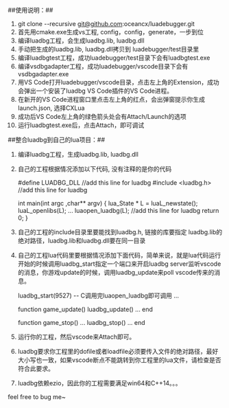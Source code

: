 ##使用说明：##

1. git clone --recursive git@github.com:oceancx/luadebugger.git
2. 首先用cmake.exe生成vs工程, config，config，generate，一步到位
3. 编译luadbg工程，会生成luadbg.lib, luadbg.dll
4. 手动把生成的luadbg.lib, luadbg.dll拷贝到 luadebugger/test目录里
5. 编译luadbgtest工程，成功luadebugger/test目录下会有luadbgtest.exe
6. 编译vsdbgadapter工程，成功luadebugger/vscode目录下会有vsdbgadapter.exe
7. 用VS Code打开luadebugger/vscode目录，点击左上角的Extension，成功会弹出一个安装了luadbg VS Code插件的VS Code进程。
8. 在新开的VS Code进程窗口里点击左上角的红点，会出弹窗提示你生成launch.json, 选择CXLua
9. 成功后VS Code左上角的绿色箭头处会有Attach/Launch的选项
10. 运行luadbgtest.exe后，点击Attach，即可调试

##整合luadbg到自己的lua项目：##

1. 编译luadbg工程，生成luadbg.lib, luadbg.dll
2. 自己的工程根据情况添加以下代码, 没有注释的是你的代码

    #define LUADBG_DLL          //add this line for luadbg 
    #include <luadbg.h>         //add this line for luadbg 
    
    int main(int argc ,char** argv)
    {
        lua_State * L = luaL_newstate();
        luaL_openlibs(L); 
        ...
        luaopen_luadbg(L);      //add this line for luadbg 
        return 0;
    }

3. 自己的工程的include目录里要能找到luadbg.h, 链接的库要指定 luadbg.lib的绝对路径，luadbg.lib和luadbg.dll要在同一目录
4. 自己的工程lua代码里要根据情况添加下面代码，简单来说，就是lua代码运行开始的时候调用luadbg_start指定一个端口来开启luadbg server监听vscode的消息，你游戏update的时候，调用luadbg_update来poll vscode传来的消息。
    
    luadbg_start(9527) -- C调用完luaopen_luadbg即可调用
    ...

    function game_update()
        luadbg_update() 
        ...
    end

    function game_stop()
        ...
        luadbg_stop()
        ...
    end

5. 运行你的工程，然后vscode来Attach即可。
6. luadbg要求你工程里的dofile或者loadfile必须要传入文件的绝对路径，最好大小写也一致，如果vscode断点不能跳转到你工程里的lua文件，请检查是否符合此要求。
7. luadbg依赖ezio，因此你的工程需要满足win64和C++14。。。

feel free to bug me~